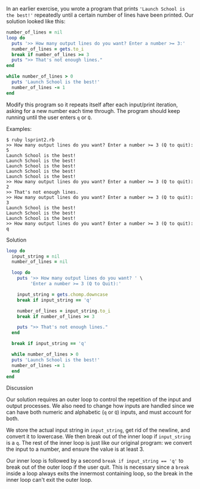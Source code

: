 In an earlier exercise, you wrote a program that prints `'Launch School is the best!'` repeatedly until a certain number of lines have been printed. Our solution looked like this:

```ruby
number_of_lines = nil
loop do
  puts '>> How many output lines do you want? Enter a number >= 3:'
  number_of_lines = gets.to_i
  break if number_of_lines >= 3
  puts ">> That's not enough lines."
end

while number_of_lines > 0
  puts 'Launch School is the best!'
  number_of_lines -= 1
end
```

Modify this program so it repeats itself after each input/print iteration, asking for a new number each time through. The program should keep running until the user enters `q` or `Q`.

Examples:

```
$ ruby lsprint2.rb
>> How many output lines do you want? Enter a number >= 3 (Q to quit):
5
Launch School is the best!
Launch School is the best!
Launch School is the best!
Launch School is the best!
Launch School is the best!
>> How many output lines do you want? Enter a number >= 3 (Q to quit):
2
>> That's not enough lines.
>> How many output lines do you want? Enter a number >= 3 (Q to quit):
3
Launch School is the best!
Launch School is the best!
Launch School is the best!
>> How many output lines do you want? Enter a number >= 3 (Q to quit):
q
```

Solution

```ruby
loop do
  input_string = nil
  number_of_lines = nil

  loop do
    puts '>> How many output lines do you want? ' \
         'Enter a number >= 3 (Q to Quit):'

    input_string = gets.chomp.downcase
    break if input_string == 'q'

    number_of_lines = input_string.to_i
    break if number_of_lines >= 3

    puts ">> That's not enough lines."
  end

  break if input_string == 'q'

  while number_of_lines > 0
  puts 'Launch School is the best!'
  number_of_lines -= 1
  end
end
```

Discussion

Our solution requires an outer loop to control the repetition of the input and output processes. We also need to change how inputs are handled since we can have both numeric and alphabetic (`q` or `Q`) inputs, and must account for both.

We store the actual input string in `input_string`, get rid of the newline, and convert it to lowercase. We then break out of the inner loop if `input_string` is a `q`. The rest of the inner loop is just like our original program: we convert the input to a number, and ensure the value is at least 3.

Our inner loop is followed by a second `break if input_string == 'q'` to break out of the outer loop if the user quit. This is necessary since a `break` inside a loop always exits the innermost containing loop, so the break in the inner loop can't exit the outer loop.
